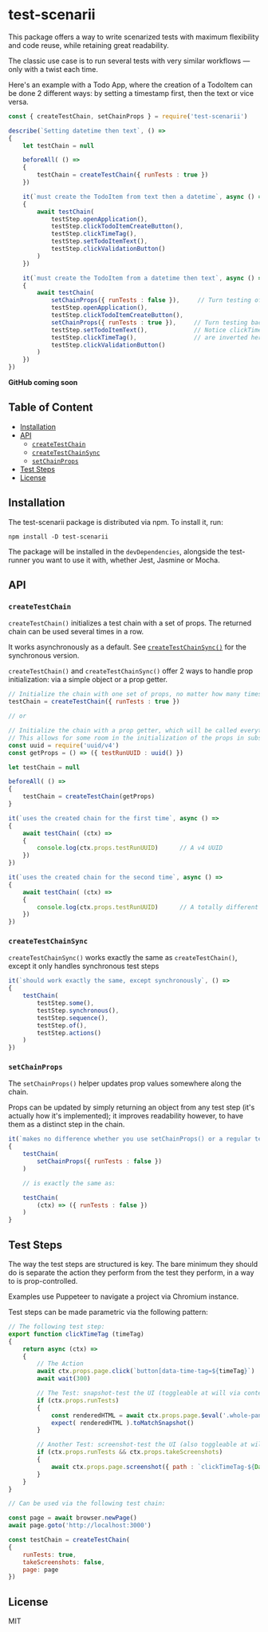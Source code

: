
# test-scenarii

This package offers a way to write scenarized tests with maximum flexibility and code reuse, while retaining great readability.  

The classic use case is to run several tests with very similar workflows — only with a twist each time.  

Here's an example with a Todo App, where the creation of a TodoItem can be done 2 different ways: by setting a timestamp first, then the text or vice versa.  

```js
const { createTestChain, setChainProps } = require('test-scenarii')

describe(`Setting datetime then text`, () =>
{
    let testChain = null

    beforeAll( () =>
    {
        testChain = createTestChain({ runTests : true })
    })

    it(`must create the TodoItem from text then a datetime`, async () =>
    {
        await testChain(
            testStep.openApplication(),
            testStep.clickTodoItemCreateButton(),
            testStep.clickTimeTag(),
            testStep.setTodoItemText(),
            testStep.clickValidationButton()
        )
    })

    it(`must create the TodoItem from a datetime then text`, async () =>
    {
        await testChain(
            setChainProps({ runTests : false }),     // Turn testing off to prevent duplicate snapshots
            testStep.openApplication(),
            testStep.clickTodoItemCreateButton(),
            setChainProps({ runTests : true }),     // Turn testing back on
			testStep.setTodoItemText(),             // Notice clickTimeTag() and setTodoItemText()
			testStep.clickTimeTag(),                // are inverted here, compared to the previous test
            testStep.clickValidationButton()
        )
    })
})
```

**GitHub coming soon**

## Table of Content

- [Installation](#installation)
- [API](#api)
    - [`createTestChain`](#createtestchain)
    - [`createTestChainSync`](#createtestchainsync)
    - [`setChainProps`](#setchainprops)
- [Test Steps](#test-steps)
- [License](#license)

## Installation

The test-scenarii package is distributed via npm. To install it, run:

```
npm install -D test-scenarii
```

The package will be installed in the `devDependencies`, alongside the test-runner you want to use it with, whether Jest, Jasmine or Mocha.

## API

### `createTestChain`

`createTestChain()` initializes a test chain with a set of props. The returned chain can be used several times in a row.  

It works asynchronously as a default. See [`createTestChainSync()`](#createTestChainSync) for the synchronous version.  

`createTestChain()` and `createTestChainSync()` offer 2 ways to handle prop initialization: via a simple object or a prop getter.

```js
// Initialize the chain with one set of props, no matter how many times it's used
testChain = createTestChain({ runTests : true })

// or

// Initialize the chain with a prop getter, which will be called everytime the chain is started
// This allows for some room in the initialization of the props in subsequent chains
const uuid = require('uuid/v4')
const getProps = () => ({ testRunUUID : uuid() })

let testChain = null

beforeAll( () =>
{
    testChain = createTestChain(getProps)
}

it(`uses the created chain for the first time`, async () =>
{
    await testChain( (ctx) =>
    {
        console.log(ctx.props.testRunUUID)      // A v4 UUID
    })
})

it(`uses the created chain for the second time`, async () =>
{
    await testChain( (ctx) =>
    {
        console.log(ctx.props.testRunUUID)      // A totally different v4 UUID
    })
})
```

### `createTestChainSync`

`createTestChainSync()` works exactly the same as `createTestChain()`, except it only handles synchronous test steps

```js
it(`should work exactly the same, except synchronously`, () =>
{
    testChain(
        testStep.some(),
        testStep.synchronous(),
        testStep.sequence(),
        testStep.of(),
        testStep.actions()
    )
})
```

### `setChainProps`

The `setChainProps()` helper updates prop values somewhere along the chain.  

Props can be updated by simply returning an object from any test step (it's actually how it's implemented); it improves readability however, to have them as a distinct step in the chain.

```js
it(`makes no difference whether you use setChainProps() or a regular test step`, () =>
{
    testChain(
        setChainProps({ runTests : false })
    )

    // is exactly the same as:

    testChain(
        (ctx) => ({ runTests : false })
    )
}
```

## Test Steps

The way the test steps are structured is key. The bare minimum they should do is separate the action they perform from the test they perform, in a way to is prop-controlled.  

Examples use Puppeteer to navigate a project via Chromium instance.  

Test steps can be made parametric via the following pattern:

```js
// The following test step:
export function clickTimeTag (timeTag)
{
    return async (ctx) =>
    {
        // The Action
        await ctx.props.page.click(`button[data-time-tag=${timeTag}`)
        await wait(300)

        // The Test: snapshot-test the UI (toggleable at will via context props)
        if (ctx.props.runTests)
        {
            const renderedHTML = await ctx.props.page.$eval('.whole-panel', (el) => el.outerHTML)
            expect( renderedHTML ).toMatchSnapshot()
        }

        // Another Test: screenshot-test the UI (also toggleable at will via context props)
        if (ctx.props.runTests && ctx.props.takeScreenshots)
        {
            await ctx.props.page.screenshot({ path : `clickTimeTag-${Date.now()}` })
        }
    }
}

// Can be used via the following test chain:

const page = await browser.newPage()
await page.goto('http://localhost:3000')

const testChain = createTestChain(
{
    runTests: true,
    takeScreenshots: false,
    page: page
})
```

## License

MIT